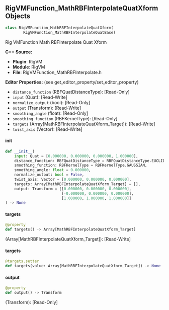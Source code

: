 ## RigVMFunction_MathRBFInterpolateQuatXform Objects

```python
class RigVMFunction_MathRBFInterpolateQuatXform(
        RigVMFunction_MathRBFInterpolateQuatBase)
```

Rig VMFunction Math RBFInterpolate Quat Xform

**C++ Source:**

- **Plugin**: RigVM
- **Module**: RigVM
- **File**: RigVMFunction_MathRBFInterpolate.h

**Editor Properties:** (see get_editor_property/set_editor_property)

- ``distance_function`` (RBFQuatDistanceType):  [Read-Only]
- ``input`` (Quat):  [Read-Write]
- ``normalize_output`` (bool):  [Read-Only]
- ``output`` (Transform):  [Read-Write]
- ``smoothing_angle`` (float):  [Read-Only]
- ``smoothing_function`` (RBFKernelType):  [Read-Only]
- ``targets`` (Array[MathRBFInterpolateQuatXform_Target]):  [Read-Write]
- ``twist_axis`` (Vector):  [Read-Write]

<a id="unreal.RigVMFunction_MathRBFInterpolateQuatXform.__init__"></a>

#### __init__

```python
def __init__(
    input: Quat = [0.000000, 0.000000, 0.000000, 1.000000],
    distance_function: RBFQuatDistanceType = RBFQuatDistanceType.EUCLIDEAN,
    smoothing_function: RBFKernelType = RBFKernelType.GAUSSIAN,
    smoothing_angle: float = 0.000000,
    normalize_output: bool = False,
    twist_axis: Vector = [0.000000, 0.000000, 0.000000],
    targets: Array[MathRBFInterpolateQuatXform_Target] = [],
    output: Transform = [[0.000000, 0.000000, 0.000000],
                         [-0.000000, 0.000000, 0.000000],
                         [1.000000, 1.000000, 1.000000]]
) -> None
```

<a id="unreal.RigVMFunction_MathRBFInterpolateQuatXform.targets"></a>

#### targets

```python
@property
def targets() -> Array[MathRBFInterpolateQuatXform_Target]
```

(Array[MathRBFInterpolateQuatXform_Target]):  [Read-Write]

<a id="unreal.RigVMFunction_MathRBFInterpolateQuatXform.targets"></a>

#### targets

```python
@targets.setter
def targets(value: Array[MathRBFInterpolateQuatXform_Target]) -> None
```

<a id="unreal.RigVMFunction_MathRBFInterpolateQuatXform.output"></a>

#### output

```python
@property
def output() -> Transform
```

(Transform):  [Read-Only]

<a id="unreal.RigUnit_MathRBFInterpolateQuatXform"></a>